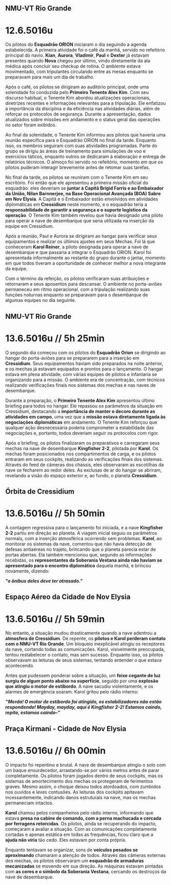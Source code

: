 ## NMU-VT Rio Grande 
# 12.6.5016u

Os pilotos do **Esquadrão ORION** iniciaram o dia seguindo a agenda estabelecida. A primeira atividade foi o café da manhã, servido no refeitório principal do navio. **Kian**, **Aurora**, **Vladimir**, **Paul** e **Dexter** já estavam presentes quando **Nova** chegou por último, vindo diretamente da ala médica após concluir seu checkup de rotina. O ambiente estava movimentado, com tripulantes circulando entre as mesas enquanto se preparavam para mais um dia de trabalho.

Após o café, os pilotos se dirigiram ao auditório principal, onde uma solenidade foi conduzida pelo **Primeiro Tenente Alex Kim**. Com seu discurso habitual, o Tenente Kim abordou atualizações operacionais, diretrizes recentes e informações relevantes para a tripulação. Ele enfatizou a importância da disciplina e da eficiência nas atividades diárias, além de reforçar os protocolos de segurança. Durante a apresentação, dados atualizados sobre missões em andamento e o status geral das operações no setor foram exibidos.

Ao final da solenidade, o Tenente Kim informou aos pilotos que haveria uma reunião específica para o Esquadrão ORION no final da tarde. Enquanto isso, os membros seguiram com suas atividades programadas. Parte do grupo se dirigiu às áreas de treinamento para simulações de voo e exercícios táticos, enquanto outros se dedicaram à elaboração e entrega de relatórios técnicos. O almoço foi servido no refeitório, momento em que os pilotos puderam interagir brevemente antes de retomar suas tarefas.

No final da tarde, os pilotos se reuniram com o Tenente Kim em seu escritório. Foi então que ele apresentou a primeira missão oficial do esquadrão: eles deveriam se **juntar à Capitã Brigid Farris e ao Embaixador da União, Nilan Barnnerjee, na Base Operacional Avançada (BOA) Sabre em Nov Elysia**. A Capitã e o Embaixador estão envolvidos em atividades diplomáticas em **Cressidium** neste momento, e o esquadrão teria a **responsabilidade de garantir a segurança e o suporte logístico da operação**. O Tenente Kim também revelou que havia designado uma piloto para operar a nave de desembarque que seria utilizada na inserção da equipe em Cressidium.

Após a reunião, Paul e Aurora se dirigiram ao hangar para verificar seus equipamentos e realizar os últimos ajustes em seus Mechas. Foi lá que conheceram **Karol Reiner**, a piloto designada para operar a nave de desembarque e que passaria a integrar o Esquadrão ORION. Karol foi apresentada informalmente ao restante do grupo durante o jantar, momento em que todos tiveram a oportunidade de conhecer melhor a nova integrante da equipe.

Com o término da refeição, os pilotos verificaram suas atribuiçôes e retornaram a seus aposentos para descansar. O ambiente no porta-aviões permaneceu em ritmo operacional, com a tripulação realizando suas funções noturnas enquanto se preparavam para o desembarque de algumas equipes no dia seguinte.

## NMU-VT Rio Grande
# 13.6.5016u // 5h 25min

O segundo dia começou com os pilotos do **Esquadrão Orion** se dirigindo ao hangar do porta-aviões para se prepararem para a inserção em **Cressidium**. Seus equipamentos haviam sido preparados na noite anterior, e os mechas já estavam equipados e prontos para o lançamento. O hangar estava em plena atividade, com várias equipes de pilotos e infantaria se organizando para a missão. O ambiente era de concentração, com técnicos realizando verificações finais nos sistemas dos mechas e nas naves de desembarque.

Durante a preparação, o **Primeiro Tenente Alex Kim** apresentou último briefing para todos no hangar. Ele repassou os parâmetros da situação em Cressidium, destacando a **importância de manter o decoro durante as atividades em campo**, uma vez que a **missão estava diretamente ligada às negociações diplomáticas** em andamento. O Tenente Kim reforçou que qualquer ação desnecessária poderia comprometer a estabilidade das negociações e, portanto, todos deveriam seguir os protocolos com rigor.

Após o briefing, os pilotos finalizaram os preparativos e carregaram seus mechas na nave de desembarque **Kingfisher 2-2**, pilotada por **Karol**. Os mechas foram posicionados nos compartimentos de carga, e os pilotos entraram em seus cockpits, realizando as verificações finais dos sistemas. Através do feed de câmeras dos chassis, eles observaram as escotilhas da nave se fecharem ao redor deles. As exclusas de ar do hangar se abriram, revelando a visão do espaço exterior e, ao fundo, o planeta **Cressidium**.

## Órbita de Cressidium
# 13.6.5016u // 5h 50min

A contagem regressiva para o lançamento foi iniciada, e a nave **Kingfisher 2-2** partiu em direção ao planeta. A viagem inicial seguiu os parâmetros normais, com a inserção atmosférica ocorrendo sem problemas. **Karol**, ao monitorar os sistemas da nave, comentou que não havia detecção de defesas antiaéreas no trajeto, brincando que o planeta parecia estar de portas abertas. Ela também mencionou que, segundo as informações recebidas, os **representantes da Soberania Vestana ainda não haviam se apresentado para o encontro diplomático** daquela manhã, e brincou novamente, dizendo:

***"o ônibus deles deve ter atrasado."***

## Espaço Aéreo da Cidade de Nov Elysia
# 13.6.5016u // 5h 59min

No entanto, a situação mudou drasticamente quando a nave adentrou a **atmosfera de Cressidium**. De repente, os **pilotos e Karol perderam contato com o NMU-VT Rio Grande**. Um bloqueio inexplicável atingiu os receptores da nave, cortando todas as comunicações. Karol, visivelmente preocupada, tentou restabelecer o contato, mas sem sucesso. Enquanto isso, os pilotos observavam as leituras de seus sistemas, tentando entender o que estava acontecendo.

Antes que pudessem ponderar sobre a situação, um **feixe cegante de luz surgiu de algum ponto abaixo na superfície**, seguido por uma **explosão que atingiu o motor de estibordo**. A nave sacudiu violentamente, e os alarmes de emergência soaram. Karol gritou pelo rádio interno: 

***“Merda! O motor de estibordo foi atingido, os estabilizadores não estão respondendo! Mayday, mayday, aqui é Kingfisher 2-2! Estamos caindo, repito, estamos caindo–”***

## Praça Kirmani - Cidade de Nov Elysia
# 13.6.5016u // 6h 00min

O impacto foi repentino e brutal. A nave de desembarque atingiu o solo com um baque ensurdecedor, arrastando-se por vários metros antes de parar completamente. Os pilotos foram jogados dentro de seus cockpits, mas os sistemas de amortecimento dos mechas os protegeram de ferimentos graves. Mesmo assim, o choque deixou todos atordoados, com zumbidos nos ouvidos e leves contusões. As leituras dos cockpits apitavam incessantemente, indicando danos estruturais na nave, mas os mechas permaneciam intactos.

**Karol** chamou pelos companheiros pelo rádio interno, informando que estava **presa na cabine de comando, com a perna machucada e cercada por ferragens retorcidas**. Os pilotos, ainda se recuperando do impacto, começaram a avaliar a situação. Com as comunicações completamente cortadas e apenas estática em todas as frequências, ficou claro que a **ajuda não viria** tão cedo. Eles estavam por conta própria.

Enquanto tentavam se organizar, sons de **veículos pesados se aproximando** chamaram a atenção de todos. Através das câmeras externas dos mechas, os pilotos observaram um **esquadrão de armaduras mecanizadas** se movendo em sua direção. As máquinas estavam pintadas com **as cores e o símbolo da Soberania Vestana**, cercando os destroços da nave de desembarque. 
